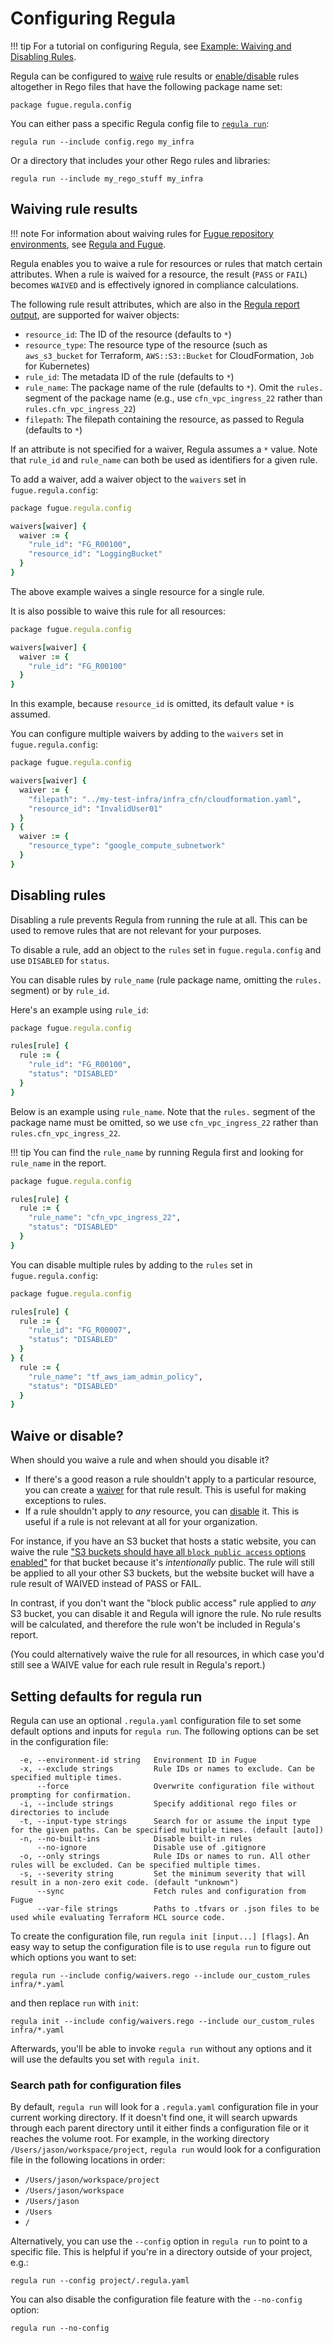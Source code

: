 # Configuring Regula

!!! tip
    For a tutorial on configuring Regula, see [Example: Waiving and Disabling Rules](examples/waive-and-disable.md).

Regula can be configured to [waive](#waiving-rule-results) rule results or [enable/disable](#disabling-rules) rules altogether in Rego files that have the following package name set:

    package fugue.regula.config

You can either pass a specific Regula config file to [`regula run`](usage.md#run):

    regula run --include config.rego my_infra

Or a directory that includes your other Rego rules and libraries:

    regula run --include my_rego_stuff my_infra

## Waiving rule results

!!! note
    For information about waiving rules for [Fugue repository environments](https://docs.fugue.co/waivers.html), see [Regula and Fugue](fugue.md).

Regula enables you to waive a rule for resources or rules that match certain attributes.  When a rule is waived for a resource, the result (`PASS` or `FAIL`) becomes `WAIVED` and is effectively ignored in compliance calculations.

The following rule result attributes, which are also in the [Regula report output](report.md), are supported for waiver objects:

 -  `resource_id`: The ID of the resource (defaults to `*`)
 -  `resource_type`: The resource type of the resource (such as `aws_s3_bucket` for Terraform, `AWS::S3::Bucket` for CloudFormation, `Job` for Kubernetes)
 -  `rule_id`: The metadata ID of the rule (defaults to `*`)
 -  `rule_name`: The package name of the rule (defaults to `*`). Omit the `rules.` segment of the package name (e.g., use `cfn_vpc_ingress_22` rather than `rules.cfn_vpc_ingress_22`)
 -  `filepath`: The filepath containing the resource, as passed to Regula (defaults to `*`)

If an attribute is not specified for a waiver, Regula assumes a `*` value. Note that `rule_id` and `rule_name` can both be used as identifiers for a given rule. 

To add a waiver, add a waiver object to the `waivers` set in `fugue.regula.config`:

```ruby
package fugue.regula.config

waivers[waiver] {
  waiver := {
    "rule_id": "FG_R00100",
    "resource_id": "LoggingBucket"
  }
}
```

The above example waives a single resource for a single rule. 

It is also possible to waive this rule for all resources:

```ruby
package fugue.regula.config

waivers[waiver] {
  waiver := {
    "rule_id": "FG_R00100"
  }
}
```

In this example, because `resource_id` is omitted, its default value `*` is assumed.

You can configure multiple waivers by adding to the `waivers` set in `fugue.regula.config`:

```ruby
package fugue.regula.config

waivers[waiver] {
  waiver := {
    "filepath": "../my-test-infra/infra_cfn/cloudformation.yaml",
    "resource_id": "InvalidUser01"
  } 
} {
  waiver := {
    "resource_type": "google_compute_subnetwork"
  }
}
```

## Disabling rules

Disabling a rule prevents Regula from running the rule at all. This can be used to remove rules that are not relevant for your purposes.

To disable a rule, add an object to the `rules` set in `fugue.regula.config` and use `DISABLED` for `status`.

You can disable rules by `rule_name` (rule package name, omitting the `rules.` segment) or by `rule_id`.

Here's an example using `rule_id`:

```ruby
package fugue.regula.config

rules[rule] {
  rule := {
    "rule_id": "FG_R00100",
    "status": "DISABLED"
  }
}
```

Below is an example using `rule_name`. Note that the `rules.` segment of the package name must be omitted, so we use `cfn_vpc_ingress_22` rather than `rules.cfn_vpc_ingress_22`.

!!! tip
    You can find the `rule_name` by running Regula first and looking for `rule_name` in the report.

```ruby
package fugue.regula.config

rules[rule] {
  rule := {
    "rule_name": "cfn_vpc_ingress_22",
    "status": "DISABLED"
  }
}
```

You can disable multiple rules by adding to the `rules` set in `fugue.regula.config`:

```ruby
package fugue.regula.config

rules[rule] {
  rule := {
    "rule_id": "FG_R00007",
    "status": "DISABLED"
  }
} {
  rule := {
    "rule_name": "tf_aws_iam_admin_policy",
    "status": "DISABLED"
  }
}
```

## Waive or disable?

When should you waive a rule and when should you disable it?

- If there's a good reason a rule shouldn't apply to a particular resource, you can create a [waiver](#waiving-rule-results) for that rule result. This is useful for making exceptions to rules.
- If a rule shouldn't apply to *any* resource, you can [disable](#disabling-rules) it. This is useful if a rule is not relevant at all for your organization.

For instance, if you have an S3 bucket that hosts a static website, you can waive the rule ["S3 buckets should have all `block public access` options enabled"](https://github.com/fugue/regula/blob/master/rego/rules/cfn/s3/block_public_access.rego) for that bucket because it's *intentionally* public. The rule will still be applied to all your other S3 buckets, but the website bucket will have a rule result of WAIVED instead of PASS or FAIL.

In contrast, if you don't want the "block public access" rule applied to *any* S3 bucket, you can disable it and Regula will ignore the rule. No rule results will be calculated, and therefore the rule won't be included in Regula's report.

(You could alternatively waive the rule for all resources, in which case you'd still see a WAIVE value for each rule result in Regula's report.)

## Setting defaults for regula run

Regula can use an optional `.regula.yaml` configuration file to set some default options and inputs for `regula run`. The following options can be set in the configuration file:

```
  -e, --environment-id string   Environment ID in Fugue
  -x, --exclude strings         Rule IDs or names to exclude. Can be specified multiple times.
      --force                   Overwrite configuration file without prompting for confirmation.
  -i, --include strings         Specify additional rego files or directories to include
  -t, --input-type strings      Search for or assume the input type for the given paths. Can be specified multiple times. (default [auto])
  -n, --no-built-ins            Disable built-in rules
      --no-ignore               Disable use of .gitignore
  -o, --only strings            Rule IDs or names to run. All other rules will be excluded. Can be specified multiple times.
  -s, --severity string         Set the minimum severity that will result in a non-zero exit code. (default "unknown")
      --sync                    Fetch rules and configuration from Fugue
      --var-file strings        Paths to .tfvars or .json files to be used while evaluating Terraform HCL source code.
```

To create the configuration file, run `regula init [input...] [flags]`. An easy way to setup the configuration file is to use `regula run` to figure out which options you want to set:

```
regula run --include config/waivers.rego --include our_custom_rules infra/*.yaml
```

and then replace `run` with `init`:

```
regula init --include config/waivers.rego --include our_custom_rules infra/*.yaml
```

Afterwards, you'll be able to invoke `regula run` without any options and it will use the defaults you set with `regula init`.

### Search path for configuration files

By default, `regula run` will look for a `.regula.yaml` configuration file in your current working directory. If it doesn't find one, it will search upwards through each parent directory until it either finds a configuration file or it reaches the volume root. For example, in the working directory `/Users/jason/workspace/project`, `regula run` would look for a configuration file in the following locations in order:

* `/Users/jason/workspace/project`
* `/Users/jason/workspace`
* `/Users/jason`
* `/Users`
* `/`

Alternatively, you can use the `--config` option in `regula run` to point to a specific file. This is helpful if you're in a directory outside of your project, e.g.:

```
regula run --config project/.regula.yaml
```

You can also disable the configuration file feature with the `--no-config` option:

```
regula run --no-config
```
